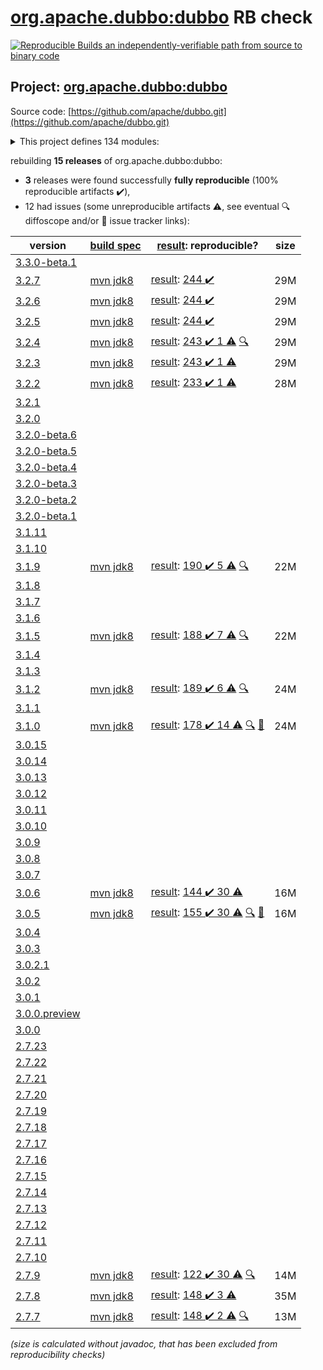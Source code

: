 [org.apache.dubbo:dubbo](https://central.sonatype.com/artifact/org.apache.dubbo/dubbo/versions) RB check
=======

[![Reproducible Builds](https://reproducible-builds.org/images/logos/rb.svg) an independently-verifiable path from source to binary code](https://reproducible-builds.org/)

## Project: [org.apache.dubbo:dubbo](https://central.sonatype.com/artifact/org.apache.dubbo/dubbo/versions)

Source code: [https://github.com/apache/dubbo.git](https://github.com/apache/dubbo.git)

<details><summary>This project defines 134 modules:</summary>

* [org.apache.dubbo:dubbo](https://central.sonatype.com/artifact/org.apache.dubbo/dubbo/3.2.7)
* [org.apache.dubbo:dubbo-auth](https://central.sonatype.com/artifact/org.apache.dubbo/dubbo-auth/3.2.7)
* [org.apache.dubbo:dubbo-bom](https://central.sonatype.com/artifact/org.apache.dubbo/dubbo-bom/3.2.7)
* [org.apache.dubbo:dubbo-cluster](https://central.sonatype.com/artifact/org.apache.dubbo/dubbo-cluster/3.2.7)
* [org.apache.dubbo:dubbo-common](https://central.sonatype.com/artifact/org.apache.dubbo/dubbo-common/3.2.7)
* [org.apache.dubbo:dubbo-compatible](https://central.sonatype.com/artifact/org.apache.dubbo/dubbo-compatible/3.2.7)
* [org.apache.dubbo:dubbo-compiler](https://central.sonatype.com/artifact/org.apache.dubbo/dubbo-compiler/3.2.7)
* [org.apache.dubbo:dubbo-config](https://central.sonatype.com/artifact/org.apache.dubbo/dubbo-config/3.2.7)
* [org.apache.dubbo:dubbo-config-api](https://central.sonatype.com/artifact/org.apache.dubbo/dubbo-config-api/3.2.7)
* [org.apache.dubbo:dubbo-config-spring](https://central.sonatype.com/artifact/org.apache.dubbo/dubbo-config-spring/3.2.7)
* [org.apache.dubbo:dubbo-configcenter](https://central.sonatype.com/artifact/org.apache.dubbo/dubbo-configcenter/3.2.7)
* [org.apache.dubbo:dubbo-configcenter-apollo](https://central.sonatype.com/artifact/org.apache.dubbo/dubbo-configcenter-apollo/3.2.7)
* [org.apache.dubbo:dubbo-configcenter-consul](https://central.sonatype.com/artifact/org.apache.dubbo/dubbo-configcenter-consul/3.2.7)
* [org.apache.dubbo:dubbo-configcenter-etcd](https://central.sonatype.com/artifact/org.apache.dubbo/dubbo-configcenter-etcd/3.2.7)
* [org.apache.dubbo:dubbo-configcenter-nacos](https://central.sonatype.com/artifact/org.apache.dubbo/dubbo-configcenter-nacos/3.2.7)
* [org.apache.dubbo:dubbo-configcenter-zookeeper](https://central.sonatype.com/artifact/org.apache.dubbo/dubbo-configcenter-zookeeper/3.2.7)
* [org.apache.dubbo:dubbo-container](https://central.sonatype.com/artifact/org.apache.dubbo/dubbo-container/3.2.7)
* [org.apache.dubbo:dubbo-container-api](https://central.sonatype.com/artifact/org.apache.dubbo/dubbo-container-api/3.2.7)
* [org.apache.dubbo:dubbo-container-log4j](https://central.sonatype.com/artifact/org.apache.dubbo/dubbo-container-log4j/3.2.7)
* [org.apache.dubbo:dubbo-container-logback](https://central.sonatype.com/artifact/org.apache.dubbo/dubbo-container-logback/3.2.7)
* [org.apache.dubbo:dubbo-container-spring](https://central.sonatype.com/artifact/org.apache.dubbo/dubbo-container-spring/3.2.7)
* [org.apache.dubbo:dubbo-dependencies](https://central.sonatype.com/artifact/org.apache.dubbo/dubbo-dependencies/3.2.7)
* [org.apache.dubbo:dubbo-dependencies-bom](https://central.sonatype.com/artifact/org.apache.dubbo/dubbo-dependencies-bom/3.2.7)
* [org.apache.dubbo:dubbo-dependencies-zookeeper](https://central.sonatype.com/artifact/org.apache.dubbo/dubbo-dependencies-zookeeper/3.2.7)
* [org.apache.dubbo:dubbo-dependencies-zookeeper-curator5](https://central.sonatype.com/artifact/org.apache.dubbo/dubbo-dependencies-zookeeper-curator5/3.2.7)
* [org.apache.dubbo:dubbo-distribution](https://central.sonatype.com/artifact/org.apache.dubbo/dubbo-distribution/3.2.7)
* [org.apache.dubbo:dubbo-filter](https://central.sonatype.com/artifact/org.apache.dubbo/dubbo-filter/3.2.7)
* [org.apache.dubbo:dubbo-filter-cache](https://central.sonatype.com/artifact/org.apache.dubbo/dubbo-filter-cache/3.2.7)
* [org.apache.dubbo:dubbo-filter-validation](https://central.sonatype.com/artifact/org.apache.dubbo/dubbo-filter-validation/3.2.7)
* [org.apache.dubbo:dubbo-kubernetes](https://central.sonatype.com/artifact/org.apache.dubbo/dubbo-kubernetes/3.2.7)
* [org.apache.dubbo:dubbo-maven-plugin](https://central.sonatype.com/artifact/org.apache.dubbo/dubbo-maven-plugin/3.2.7)
* [org.apache.dubbo:dubbo-metadata](https://central.sonatype.com/artifact/org.apache.dubbo/dubbo-metadata/3.2.7)
* [org.apache.dubbo:dubbo-metadata-api](https://central.sonatype.com/artifact/org.apache.dubbo/dubbo-metadata-api/3.2.7)
* [org.apache.dubbo:dubbo-metadata-definition-protobuf](https://central.sonatype.com/artifact/org.apache.dubbo/dubbo-metadata-definition-protobuf/3.2.7)
* [org.apache.dubbo:dubbo-metadata-processor](https://central.sonatype.com/artifact/org.apache.dubbo/dubbo-metadata-processor/3.2.7)
* [org.apache.dubbo:dubbo-metadata-report-consul](https://central.sonatype.com/artifact/org.apache.dubbo/dubbo-metadata-report-consul/3.2.7)
* [org.apache.dubbo:dubbo-metadata-report-etcd](https://central.sonatype.com/artifact/org.apache.dubbo/dubbo-metadata-report-etcd/3.2.7)
* [org.apache.dubbo:dubbo-metadata-report-nacos](https://central.sonatype.com/artifact/org.apache.dubbo/dubbo-metadata-report-nacos/3.2.7)
* [org.apache.dubbo:dubbo-metadata-report-redis](https://central.sonatype.com/artifact/org.apache.dubbo/dubbo-metadata-report-redis/3.2.7)
* [org.apache.dubbo:dubbo-metadata-report-zookeeper](https://central.sonatype.com/artifact/org.apache.dubbo/dubbo-metadata-report-zookeeper/3.2.7)
* [org.apache.dubbo:dubbo-metrics](https://central.sonatype.com/artifact/org.apache.dubbo/dubbo-metrics/3.2.7)
* [org.apache.dubbo:dubbo-metrics-api](https://central.sonatype.com/artifact/org.apache.dubbo/dubbo-metrics-api/3.2.7)
* [org.apache.dubbo:dubbo-metrics-config-center](https://central.sonatype.com/artifact/org.apache.dubbo/dubbo-metrics-config-center/3.2.7)
* [org.apache.dubbo:dubbo-metrics-default](https://central.sonatype.com/artifact/org.apache.dubbo/dubbo-metrics-default/3.2.7)
* [org.apache.dubbo:dubbo-metrics-metadata](https://central.sonatype.com/artifact/org.apache.dubbo/dubbo-metrics-metadata/3.2.7)
* [org.apache.dubbo:dubbo-metrics-prometheus](https://central.sonatype.com/artifact/org.apache.dubbo/dubbo-metrics-prometheus/3.2.7)
* [org.apache.dubbo:dubbo-metrics-registry](https://central.sonatype.com/artifact/org.apache.dubbo/dubbo-metrics-registry/3.2.7)
* [org.apache.dubbo:dubbo-monitor](https://central.sonatype.com/artifact/org.apache.dubbo/dubbo-monitor/3.2.7)
* [org.apache.dubbo:dubbo-monitor-api](https://central.sonatype.com/artifact/org.apache.dubbo/dubbo-monitor-api/3.2.7)
* [org.apache.dubbo:dubbo-monitor-default](https://central.sonatype.com/artifact/org.apache.dubbo/dubbo-monitor-default/3.2.7)
* [org.apache.dubbo:dubbo-nacos-spring-boot-starter](https://central.sonatype.com/artifact/org.apache.dubbo/dubbo-nacos-spring-boot-starter/3.2.7)
* [org.apache.dubbo:dubbo-native](https://central.sonatype.com/artifact/org.apache.dubbo/dubbo-native/3.2.7)
* [org.apache.dubbo:dubbo-native-plugin](https://central.sonatype.com/artifact/org.apache.dubbo/dubbo-native-plugin/3.2.7)
* [org.apache.dubbo:dubbo-parent](https://central.sonatype.com/artifact/org.apache.dubbo/dubbo-parent/3.2.7)
* [org.apache.dubbo:dubbo-plugin](https://central.sonatype.com/artifact/org.apache.dubbo/dubbo-plugin/3.2.7)
* [org.apache.dubbo:dubbo-qos](https://central.sonatype.com/artifact/org.apache.dubbo/dubbo-qos/3.2.7)
* [org.apache.dubbo:dubbo-qos-api](https://central.sonatype.com/artifact/org.apache.dubbo/dubbo-qos-api/3.2.7)
* [org.apache.dubbo:dubbo-reactive](https://central.sonatype.com/artifact/org.apache.dubbo/dubbo-reactive/3.2.7)
* [org.apache.dubbo:dubbo-registry](https://central.sonatype.com/artifact/org.apache.dubbo/dubbo-registry/3.2.7)
* [org.apache.dubbo:dubbo-registry-api](https://central.sonatype.com/artifact/org.apache.dubbo/dubbo-registry-api/3.2.7)
* [org.apache.dubbo:dubbo-registry-consul](https://central.sonatype.com/artifact/org.apache.dubbo/dubbo-registry-consul/3.2.7)
* [org.apache.dubbo:dubbo-registry-default](https://central.sonatype.com/artifact/org.apache.dubbo/dubbo-registry-default/3.2.7)
* [org.apache.dubbo:dubbo-registry-dns](https://central.sonatype.com/artifact/org.apache.dubbo/dubbo-registry-dns/3.2.7)
* [org.apache.dubbo:dubbo-registry-etcd3](https://central.sonatype.com/artifact/org.apache.dubbo/dubbo-registry-etcd3/3.2.7)
* [org.apache.dubbo:dubbo-registry-eureka](https://central.sonatype.com/artifact/org.apache.dubbo/dubbo-registry-eureka/3.2.7)
* [org.apache.dubbo:dubbo-registry-kubernetes](https://central.sonatype.com/artifact/org.apache.dubbo/dubbo-registry-kubernetes/3.2.7)
* [org.apache.dubbo:dubbo-registry-multicast](https://central.sonatype.com/artifact/org.apache.dubbo/dubbo-registry-multicast/3.2.7)
* [org.apache.dubbo:dubbo-registry-multiple](https://central.sonatype.com/artifact/org.apache.dubbo/dubbo-registry-multiple/3.2.7)
* [org.apache.dubbo:dubbo-registry-nacos](https://central.sonatype.com/artifact/org.apache.dubbo/dubbo-registry-nacos/3.2.7)
* [org.apache.dubbo:dubbo-registry-redis](https://central.sonatype.com/artifact/org.apache.dubbo/dubbo-registry-redis/3.2.7)
* [org.apache.dubbo:dubbo-registry-sofa](https://central.sonatype.com/artifact/org.apache.dubbo/dubbo-registry-sofa/3.2.7)
* [org.apache.dubbo:dubbo-registry-xds](https://central.sonatype.com/artifact/org.apache.dubbo/dubbo-registry-xds/3.2.7)
* [org.apache.dubbo:dubbo-registry-zookeeper](https://central.sonatype.com/artifact/org.apache.dubbo/dubbo-registry-zookeeper/3.2.7)
* [org.apache.dubbo:dubbo-remoting](https://central.sonatype.com/artifact/org.apache.dubbo/dubbo-remoting/3.2.7)
* [org.apache.dubbo:dubbo-remoting-api](https://central.sonatype.com/artifact/org.apache.dubbo/dubbo-remoting-api/3.2.7)
* [org.apache.dubbo:dubbo-remoting-etcd3](https://central.sonatype.com/artifact/org.apache.dubbo/dubbo-remoting-etcd3/3.2.7)
* [org.apache.dubbo:dubbo-remoting-grizzly](https://central.sonatype.com/artifact/org.apache.dubbo/dubbo-remoting-grizzly/3.2.7)
* [org.apache.dubbo:dubbo-remoting-http](https://central.sonatype.com/artifact/org.apache.dubbo/dubbo-remoting-http/3.2.7)
* [org.apache.dubbo:dubbo-remoting-mina](https://central.sonatype.com/artifact/org.apache.dubbo/dubbo-remoting-mina/3.2.7)
* [org.apache.dubbo:dubbo-remoting-netty](https://central.sonatype.com/artifact/org.apache.dubbo/dubbo-remoting-netty/3.2.7)
* [org.apache.dubbo:dubbo-remoting-netty4](https://central.sonatype.com/artifact/org.apache.dubbo/dubbo-remoting-netty4/3.2.7)
* [org.apache.dubbo:dubbo-remoting-p2p](https://central.sonatype.com/artifact/org.apache.dubbo/dubbo-remoting-p2p/3.2.7)
* [org.apache.dubbo:dubbo-remoting-redis](https://central.sonatype.com/artifact/org.apache.dubbo/dubbo-remoting-redis/3.2.7)
* [org.apache.dubbo:dubbo-remoting-zookeeper](https://central.sonatype.com/artifact/org.apache.dubbo/dubbo-remoting-zookeeper/3.2.7)
* [org.apache.dubbo:dubbo-remoting-zookeeper-curator5](https://central.sonatype.com/artifact/org.apache.dubbo/dubbo-remoting-zookeeper-curator5/3.2.7)
* [org.apache.dubbo:dubbo-rpc](https://central.sonatype.com/artifact/org.apache.dubbo/dubbo-rpc/3.2.7)
* [org.apache.dubbo:dubbo-rpc-api](https://central.sonatype.com/artifact/org.apache.dubbo/dubbo-rpc-api/3.2.7)
* [org.apache.dubbo:dubbo-rpc-dubbo](https://central.sonatype.com/artifact/org.apache.dubbo/dubbo-rpc-dubbo/3.2.7)
* [org.apache.dubbo:dubbo-rpc-grpc](https://central.sonatype.com/artifact/org.apache.dubbo/dubbo-rpc-grpc/3.2.7)
* [org.apache.dubbo:dubbo-rpc-hessian](https://central.sonatype.com/artifact/org.apache.dubbo/dubbo-rpc-hessian/3.2.7)
* [org.apache.dubbo:dubbo-rpc-http](https://central.sonatype.com/artifact/org.apache.dubbo/dubbo-rpc-http/3.2.7)
* [org.apache.dubbo:dubbo-rpc-injvm](https://central.sonatype.com/artifact/org.apache.dubbo/dubbo-rpc-injvm/3.2.7)
* [org.apache.dubbo:dubbo-rpc-memcached](https://central.sonatype.com/artifact/org.apache.dubbo/dubbo-rpc-memcached/3.2.7)
* [org.apache.dubbo:dubbo-rpc-native-thrift](https://central.sonatype.com/artifact/org.apache.dubbo/dubbo-rpc-native-thrift/3.2.7)
* [org.apache.dubbo:dubbo-rpc-redis](https://central.sonatype.com/artifact/org.apache.dubbo/dubbo-rpc-redis/3.2.7)
* [org.apache.dubbo:dubbo-rpc-rest](https://central.sonatype.com/artifact/org.apache.dubbo/dubbo-rpc-rest/3.2.7)
* [org.apache.dubbo:dubbo-rpc-rmi](https://central.sonatype.com/artifact/org.apache.dubbo/dubbo-rpc-rmi/3.2.7)
* [org.apache.dubbo:dubbo-rpc-thrift](https://central.sonatype.com/artifact/org.apache.dubbo/dubbo-rpc-thrift/3.2.7)
* [org.apache.dubbo:dubbo-rpc-triple](https://central.sonatype.com/artifact/org.apache.dubbo/dubbo-rpc-triple/3.2.7)
* [org.apache.dubbo:dubbo-rpc-webservice](https://central.sonatype.com/artifact/org.apache.dubbo/dubbo-rpc-webservice/3.2.7)
* [org.apache.dubbo:dubbo-rpc-xml](https://central.sonatype.com/artifact/org.apache.dubbo/dubbo-rpc-xml/3.2.7)
* [org.apache.dubbo:dubbo-security](https://central.sonatype.com/artifact/org.apache.dubbo/dubbo-security/3.2.7)
* [org.apache.dubbo:dubbo-serialization](https://central.sonatype.com/artifact/org.apache.dubbo/dubbo-serialization/3.2.7)
* [org.apache.dubbo:dubbo-serialization-api](https://central.sonatype.com/artifact/org.apache.dubbo/dubbo-serialization-api/3.2.7)
* [org.apache.dubbo:dubbo-serialization-avro](https://central.sonatype.com/artifact/org.apache.dubbo/dubbo-serialization-avro/3.2.7)
* [org.apache.dubbo:dubbo-serialization-fastjson](https://central.sonatype.com/artifact/org.apache.dubbo/dubbo-serialization-fastjson/3.2.7)
* [org.apache.dubbo:dubbo-serialization-fastjson2](https://central.sonatype.com/artifact/org.apache.dubbo/dubbo-serialization-fastjson2/3.2.7)
* [org.apache.dubbo:dubbo-serialization-fst](https://central.sonatype.com/artifact/org.apache.dubbo/dubbo-serialization-fst/3.2.7)
* [org.apache.dubbo:dubbo-serialization-gson](https://central.sonatype.com/artifact/org.apache.dubbo/dubbo-serialization-gson/3.2.7)
* [org.apache.dubbo:dubbo-serialization-hessian2](https://central.sonatype.com/artifact/org.apache.dubbo/dubbo-serialization-hessian2/3.2.7)
* [org.apache.dubbo:dubbo-serialization-jdk](https://central.sonatype.com/artifact/org.apache.dubbo/dubbo-serialization-jdk/3.2.7)
* [org.apache.dubbo:dubbo-serialization-kryo](https://central.sonatype.com/artifact/org.apache.dubbo/dubbo-serialization-kryo/3.2.7)
* [org.apache.dubbo:dubbo-serialization-native-hession](https://central.sonatype.com/artifact/org.apache.dubbo/dubbo-serialization-native-hession/3.2.7)
* [org.apache.dubbo:dubbo-serialization-protobuf](https://central.sonatype.com/artifact/org.apache.dubbo/dubbo-serialization-protobuf/3.2.7)
* [org.apache.dubbo:dubbo-serialization-protostuff](https://central.sonatype.com/artifact/org.apache.dubbo/dubbo-serialization-protostuff/3.2.7)
* [org.apache.dubbo:dubbo-serialization-test](https://central.sonatype.com/artifact/org.apache.dubbo/dubbo-serialization-test/3.2.7)
* [org.apache.dubbo:dubbo-spring-boot](https://central.sonatype.com/artifact/org.apache.dubbo/dubbo-spring-boot/3.2.7)
* [org.apache.dubbo:dubbo-spring-boot-actuator](https://central.sonatype.com/artifact/org.apache.dubbo/dubbo-spring-boot-actuator/3.2.7)
* [org.apache.dubbo:dubbo-spring-boot-actuator-compatible](https://central.sonatype.com/artifact/org.apache.dubbo/dubbo-spring-boot-actuator-compatible/3.2.7)
* [org.apache.dubbo:dubbo-spring-boot-autoconfigure](https://central.sonatype.com/artifact/org.apache.dubbo/dubbo-spring-boot-autoconfigure/3.2.7)
* [org.apache.dubbo:dubbo-spring-boot-autoconfigure-compatible](https://central.sonatype.com/artifact/org.apache.dubbo/dubbo-spring-boot-autoconfigure-compatible/3.2.7)
* [org.apache.dubbo:dubbo-spring-boot-compatible](https://central.sonatype.com/artifact/org.apache.dubbo/dubbo-spring-boot-compatible/3.2.7)
* [org.apache.dubbo:dubbo-spring-boot-observability-autoconfigure](https://central.sonatype.com/artifact/org.apache.dubbo/dubbo-spring-boot-observability-autoconfigure/3.2.7)
* [org.apache.dubbo:dubbo-spring-boot-observability-starter](https://central.sonatype.com/artifact/org.apache.dubbo/dubbo-spring-boot-observability-starter/3.2.7)
* [org.apache.dubbo:dubbo-spring-boot-observability-starters](https://central.sonatype.com/artifact/org.apache.dubbo/dubbo-spring-boot-observability-starters/3.2.7)
* [org.apache.dubbo:dubbo-spring-boot-starter](https://central.sonatype.com/artifact/org.apache.dubbo/dubbo-spring-boot-starter/3.2.7)
* [org.apache.dubbo:dubbo-spring-boot-starters](https://central.sonatype.com/artifact/org.apache.dubbo/dubbo-spring-boot-starters/3.2.7)
* [org.apache.dubbo:dubbo-spring-boot-tracing-brave-zipkin-starter](https://central.sonatype.com/artifact/org.apache.dubbo/dubbo-spring-boot-tracing-brave-zipkin-starter/3.2.7)
* [org.apache.dubbo:dubbo-spring-boot-tracing-otel-otlp-starter](https://central.sonatype.com/artifact/org.apache.dubbo/dubbo-spring-boot-tracing-otel-otlp-starter/3.2.7)
* [org.apache.dubbo:dubbo-spring-boot-tracing-otel-zipkin-starter](https://central.sonatype.com/artifact/org.apache.dubbo/dubbo-spring-boot-tracing-otel-zipkin-starter/3.2.7)
* [org.apache.dubbo:dubbo-spring-security](https://central.sonatype.com/artifact/org.apache.dubbo/dubbo-spring-security/3.2.7)
* [org.apache.dubbo:dubbo-xds](https://central.sonatype.com/artifact/org.apache.dubbo/dubbo-xds/3.2.7)
* [org.apache.dubbo:dubbo-zookeeper-curator5-spring-boot-starter](https://central.sonatype.com/artifact/org.apache.dubbo/dubbo-zookeeper-curator5-spring-boot-starter/3.2.7)
* [org.apache.dubbo:dubbo-zookeeper-spring-boot-starter](https://central.sonatype.com/artifact/org.apache.dubbo/dubbo-zookeeper-spring-boot-starter/3.2.7)
</details>

rebuilding **15 releases** of org.apache.dubbo:dubbo:
- **3** releases were found successfully **fully reproducible** (100% reproducible artifacts :heavy_check_mark:),
- 12 had issues (some unreproducible artifacts :warning:, see eventual :mag: diffoscope and/or :memo: issue tracker links):

| version | [build spec](/BUILDSPEC.md) | [result](https://reproducible-builds.org/docs/jvm/): reproducible? | size |
| -- | --------- | ------ | -- |
| [3.3.0-beta.1](https://central.sonatype.com/artifact/org.apache.dubbo/dubbo/3.3.0-beta.1/pom) | | | |
| [3.2.7](https://central.sonatype.com/artifact/org.apache.dubbo/dubbo/3.2.7/pom) | [mvn jdk8](dubbo-3.2.7.buildspec) | [result](dubbo-parent-3.2.7.buildinfo): [244 :heavy_check_mark: ](dubbo-parent-3.2.7.buildcompare) | 29M |
| [3.2.6](https://central.sonatype.com/artifact/org.apache.dubbo/dubbo/3.2.6/pom) | [mvn jdk8](dubbo-3.2.6.buildspec) | [result](dubbo-parent-3.2.6.buildinfo): [244 :heavy_check_mark: ](dubbo-parent-3.2.6.buildcompare) | 29M |
| [3.2.5](https://central.sonatype.com/artifact/org.apache.dubbo/dubbo/3.2.5/pom) | [mvn jdk8](dubbo-3.2.5.buildspec) | [result](dubbo-parent-3.2.5.buildinfo): [244 :heavy_check_mark: ](dubbo-parent-3.2.5.buildcompare) | 29M |
| [3.2.4](https://central.sonatype.com/artifact/org.apache.dubbo/dubbo/3.2.4/pom) | [mvn jdk8](dubbo-3.2.4.buildspec) | [result](dubbo-parent-3.2.4.buildinfo): [243 :heavy_check_mark:  1 :warning:](dubbo-parent-3.2.4.buildcompare) [:mag:](dubbo-parent-3.2.4.diffoscope) | 29M |
| [3.2.3](https://central.sonatype.com/artifact/org.apache.dubbo/dubbo/3.2.3/pom) | [mvn jdk8](dubbo-3.2.3.buildspec) | [result](dubbo-parent-3.2.3.buildinfo): [243 :heavy_check_mark:  1 :warning:](dubbo-parent-3.2.3.buildcompare) | 29M |
| [3.2.2](https://central.sonatype.com/artifact/org.apache.dubbo/dubbo/3.2.2/pom) | [mvn jdk8](dubbo-3.2.2.buildspec) | [result](dubbo-parent-3.2.2.buildinfo): [233 :heavy_check_mark:  1 :warning:](dubbo-parent-3.2.2.buildcompare) | 28M |
| [3.2.1](https://central.sonatype.com/artifact/org.apache.dubbo/dubbo/3.2.1/pom) | | | |
| [3.2.0](https://central.sonatype.com/artifact/org.apache.dubbo/dubbo/3.2.0/pom) | | | |
| [3.2.0-beta.6](https://central.sonatype.com/artifact/org.apache.dubbo/dubbo/3.2.0-beta.6/pom) | | | |
| [3.2.0-beta.5](https://central.sonatype.com/artifact/org.apache.dubbo/dubbo/3.2.0-beta.5/pom) | | | |
| [3.2.0-beta.4](https://central.sonatype.com/artifact/org.apache.dubbo/dubbo/3.2.0-beta.4/pom) | | | |
| [3.2.0-beta.3](https://central.sonatype.com/artifact/org.apache.dubbo/dubbo/3.2.0-beta.3/pom) | | | |
| [3.2.0-beta.2](https://central.sonatype.com/artifact/org.apache.dubbo/dubbo/3.2.0-beta.2/pom) | | | |
| [3.2.0-beta.1](https://central.sonatype.com/artifact/org.apache.dubbo/dubbo/3.2.0-beta.1/pom) | | | |
| [3.1.11](https://central.sonatype.com/artifact/org.apache.dubbo/dubbo/3.1.11/pom) | | | |
| [3.1.10](https://central.sonatype.com/artifact/org.apache.dubbo/dubbo/3.1.10/pom) | | | |
| [3.1.9](https://central.sonatype.com/artifact/org.apache.dubbo/dubbo/3.1.9/pom) | [mvn jdk8](dubbo-3.1.9.buildspec) | [result](dubbo-parent-3.1.9.buildinfo): [190 :heavy_check_mark:  5 :warning:](dubbo-parent-3.1.9.buildcompare) [:mag:](dubbo-parent-3.1.9.diffoscope) | 22M |
| [3.1.8](https://central.sonatype.com/artifact/org.apache.dubbo/dubbo/3.1.8/pom) | | | |
| [3.1.7](https://central.sonatype.com/artifact/org.apache.dubbo/dubbo/3.1.7/pom) | | | |
| [3.1.6](https://central.sonatype.com/artifact/org.apache.dubbo/dubbo/3.1.6/pom) | | | |
| [3.1.5](https://central.sonatype.com/artifact/org.apache.dubbo/dubbo/3.1.5/pom) | [mvn jdk8](dubbo-3.1.5.buildspec) | [result](dubbo-parent-3.1.5.buildinfo): [188 :heavy_check_mark:  7 :warning:](dubbo-parent-3.1.5.buildcompare) [:mag:](dubbo-parent-3.1.5.diffoscope) | 22M |
| [3.1.4](https://central.sonatype.com/artifact/org.apache.dubbo/dubbo/3.1.4/pom) | | | |
| [3.1.3](https://central.sonatype.com/artifact/org.apache.dubbo/dubbo/3.1.3/pom) | | | |
| [3.1.2](https://central.sonatype.com/artifact/org.apache.dubbo/dubbo/3.1.2/pom) | [mvn jdk8](dubbo-3.1.2.buildspec) | [result](dubbo-parent-3.1.2.buildinfo): [189 :heavy_check_mark:  6 :warning:](dubbo-parent-3.1.2.buildcompare) [:mag:](dubbo-parent-3.1.2.diffoscope) | 24M |
| [3.1.1](https://central.sonatype.com/artifact/org.apache.dubbo/dubbo/3.1.1/pom) | | | |
| [3.1.0](https://central.sonatype.com/artifact/org.apache.dubbo/dubbo/3.1.0/pom) | [mvn jdk8](dubbo-3.1.0.buildspec) | [result](dubbo-parent-3.1.0.buildinfo): [178 :heavy_check_mark:  14 :warning:](dubbo-parent-3.1.0.buildcompare) [:mag:](dubbo-parent-3.1.0.diffoscope) [:memo:](https://github.com/apache/dubbo/pull/10700) | 24M |
| [3.0.15](https://central.sonatype.com/artifact/org.apache.dubbo/dubbo/3.0.15/pom) | | | |
| [3.0.14](https://central.sonatype.com/artifact/org.apache.dubbo/dubbo/3.0.14/pom) | | | |
| [3.0.13](https://central.sonatype.com/artifact/org.apache.dubbo/dubbo/3.0.13/pom) | | | |
| [3.0.12](https://central.sonatype.com/artifact/org.apache.dubbo/dubbo/3.0.12/pom) | | | |
| [3.0.11](https://central.sonatype.com/artifact/org.apache.dubbo/dubbo/3.0.11/pom) | | | |
| [3.0.10](https://central.sonatype.com/artifact/org.apache.dubbo/dubbo/3.0.10/pom) | | | |
| [3.0.9](https://central.sonatype.com/artifact/org.apache.dubbo/dubbo/3.0.9/pom) | | | |
| [3.0.8](https://central.sonatype.com/artifact/org.apache.dubbo/dubbo/3.0.8/pom) | | | |
| [3.0.7](https://central.sonatype.com/artifact/org.apache.dubbo/dubbo/3.0.7/pom) | | | |
| [3.0.6](https://central.sonatype.com/artifact/org.apache.dubbo/dubbo/3.0.6/pom) | [mvn jdk8](dubbo-3.0.6.buildspec) | [result](dubbo-parent-3.0.6.buildinfo): [144 :heavy_check_mark:  30 :warning:](dubbo-parent-3.0.6.buildcompare) | 16M |
| [3.0.5](https://central.sonatype.com/artifact/org.apache.dubbo/dubbo/3.0.5/pom) | [mvn jdk8](dubbo-3.0.5.buildspec) | [result](dubbo-parent-3.0.5.buildinfo): [155 :heavy_check_mark:  30 :warning:](dubbo-parent-3.0.5.buildcompare) [:mag:](dubbo-parent-3.0.5.diffoscope) [:memo:](https://github.com/apache/dubbo/pull/10067) | 16M |
| [3.0.4](https://central.sonatype.com/artifact/org.apache.dubbo/dubbo/3.0.4/pom) | | | |
| [3.0.3](https://central.sonatype.com/artifact/org.apache.dubbo/dubbo/3.0.3/pom) | | | |
| [3.0.2.1](https://central.sonatype.com/artifact/org.apache.dubbo/dubbo/3.0.2.1/pom) | | | |
| [3.0.2](https://central.sonatype.com/artifact/org.apache.dubbo/dubbo/3.0.2/pom) | | | |
| [3.0.1](https://central.sonatype.com/artifact/org.apache.dubbo/dubbo/3.0.1/pom) | | | |
| [3.0.0.preview](https://central.sonatype.com/artifact/org.apache.dubbo/dubbo/3.0.0.preview/pom) | | | |
| [3.0.0](https://central.sonatype.com/artifact/org.apache.dubbo/dubbo/3.0.0/pom) | | | |
| [2.7.23](https://central.sonatype.com/artifact/org.apache.dubbo/dubbo/2.7.23/pom) | | | |
| [2.7.22](https://central.sonatype.com/artifact/org.apache.dubbo/dubbo/2.7.22/pom) | | | |
| [2.7.21](https://central.sonatype.com/artifact/org.apache.dubbo/dubbo/2.7.21/pom) | | | |
| [2.7.20](https://central.sonatype.com/artifact/org.apache.dubbo/dubbo/2.7.20/pom) | | | |
| [2.7.19](https://central.sonatype.com/artifact/org.apache.dubbo/dubbo/2.7.19/pom) | | | |
| [2.7.18](https://central.sonatype.com/artifact/org.apache.dubbo/dubbo/2.7.18/pom) | | | |
| [2.7.17](https://central.sonatype.com/artifact/org.apache.dubbo/dubbo/2.7.17/pom) | | | |
| [2.7.16](https://central.sonatype.com/artifact/org.apache.dubbo/dubbo/2.7.16/pom) | | | |
| [2.7.15](https://central.sonatype.com/artifact/org.apache.dubbo/dubbo/2.7.15/pom) | | | |
| [2.7.14](https://central.sonatype.com/artifact/org.apache.dubbo/dubbo/2.7.14/pom) | | | |
| [2.7.13](https://central.sonatype.com/artifact/org.apache.dubbo/dubbo/2.7.13/pom) | | | |
| [2.7.12](https://central.sonatype.com/artifact/org.apache.dubbo/dubbo/2.7.12/pom) | | | |
| [2.7.11](https://central.sonatype.com/artifact/org.apache.dubbo/dubbo/2.7.11/pom) | | | |
| [2.7.10](https://central.sonatype.com/artifact/org.apache.dubbo/dubbo/2.7.10/pom) | | | |
| [2.7.9](https://central.sonatype.com/artifact/org.apache.dubbo/dubbo/2.7.9/pom) | [mvn jdk8](dubbo-2.7.9.buildspec) | [result](dubbo-parent-2.7.9.buildinfo): [122 :heavy_check_mark:  30 :warning:](dubbo-parent-2.7.9.buildcompare) [:mag:](https://github.com/jvm-repo-rebuild/reproducible-central/blob/master/content/org/apache/dubbo/dubbo-parent-2.7.9.diffoscope) | 14M |
| [2.7.8](https://central.sonatype.com/artifact/org.apache.dubbo/dubbo/2.7.8/pom) | [mvn jdk8](dubbo-2.7.8.buildspec) | [result](dubbo-metadata-processor-2.7.8.buildinfo): [148 :heavy_check_mark:  3 :warning:](dubbo-metadata-processor-2.7.8.buildcompare) | 35M |
| [2.7.7](https://central.sonatype.com/artifact/org.apache.dubbo/dubbo/2.7.7/pom) | [mvn jdk8](dubbo-2.7.7.buildspec) | [result](dubbo-parent-2.7.7.buildinfo): [148 :heavy_check_mark:  2 :warning:](dubbo-parent-2.7.7.buildcompare) [:mag:](https://github.com/jvm-repo-rebuild/reproducible-central/blob/master/content/org/apache/dubbo/dubbo-parent-2.7.7.diffoscope) | 13M |

<i>(size is calculated without javadoc, that has been excluded from reproducibility checks)</i>
